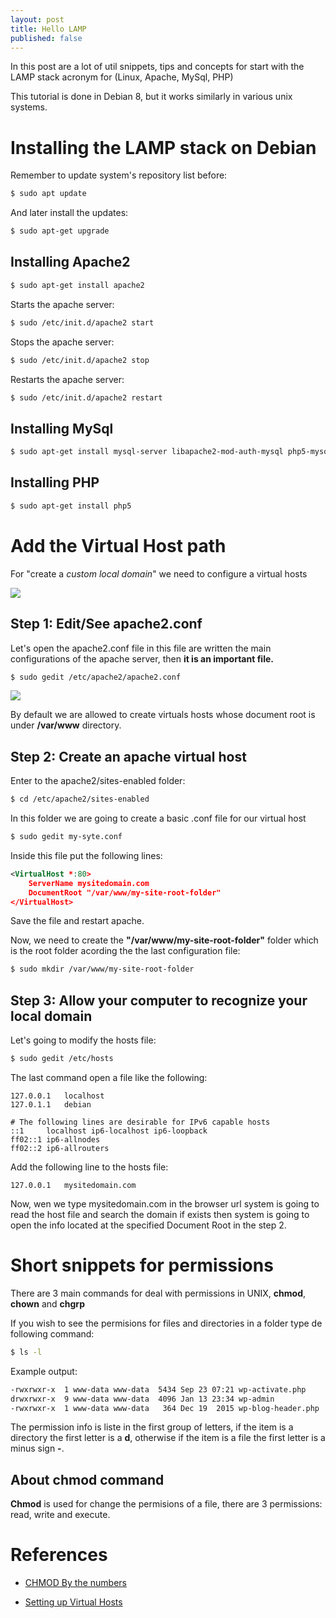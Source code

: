 ```yaml
---
layout: post
title: Hello LAMP
published: false
---
```


In this post are a lot of util snippets, tips and concepts for start with the LAMP stack acronym for (Linux, Apache, MySql, PHP)

This tutorial is done in Debian 8, but it works similarly in various unix systems.

# Installing the LAMP stack on Debian

Remember to update system's repository list before:

```bash
$ sudo apt update
```
And later install the updates:

```bash
$ sudo apt-get upgrade
```

## Installing Apache2

```bash
$ sudo apt-get install apache2
```


Starts the apache server:

```bash
$ sudo /etc/init.d/apache2 start
```
Stops the apache server:

```bash
$ sudo /etc/init.d/apache2 stop
```

Restarts the apache server:

```bash
$ sudo /etc/init.d/apache2 restart
```

## Installing MySql

```bash
$ sudo apt-get install mysql-server libapache2-mod-auth-mysql php5-mysql
```

## Installing PHP

```bash
$ sudo apt-get install php5
```

# Add the Virtual Host path
For "create a *custom local domain*" we need to configure a virtual hosts

![](https://imgur.com/nucn9a4.gif)

## Step 1: Edit/See apache2.conf

Let's open the apache2.conf file in this file are written the main configurations of the apache server, then **it is an important file.**

```bash
$ sudo gedit /etc/apache2/apache2.conf
```

![](https://imgur.com/yZgssim.gif)

By default we are allowed to create virtuals hosts whose document root is under **/var/www** directory.

## Step 2: Create an apache virtual host
Enter to the apache2/sites-enabled folder:

```bash
$ cd /etc/apache2/sites-enabled
```

In this folder we are going to create a basic .conf file for our virtual host

```bash
$ sudo gedit my-syte.conf
```

Inside this file put the following lines:

```xml
<VirtualHost *:80>
	ServerName mysitedomain.com
	DocumentRoot "/var/www/my-site-root-folder"
</VirtualHost>
```

Save the file and restart apache.

Now, we need to create the **"/var/www/my-site-root-folder"** folder which is the root folder acording the the last configuration file:

```bash
$ sudo mkdir /var/www/my-site-root-folder
```

## Step 3: Allow your computer to recognize your local domain
Let's going to modify the hosts file:

```bash
$ sudo gedit /etc/hosts
```
The last command open a file like the following:
```
127.0.0.1	localhost
127.0.1.1	debian

# The following lines are desirable for IPv6 capable hosts
::1     localhost ip6-localhost ip6-loopback
ff02::1 ip6-allnodes
ff02::2 ip6-allrouters
```

Add the following line to the hosts file:

```
127.0.0.1	mysitedomain.com
```

Now, wen we type mysitedomain.com in the browser url system is going to read the host file and search the domain if exists then system is going to open the info located at the specified Document Root in the step 2.

# Short snippets for permissions

There are 3 main commands for deal with permissions in UNIX, **chmod**, **chown** and **chgrp**

If you wish to see the permisions for files and directories in a folder type de following command:
```bash
$ ls -l
```
Example output:

```bash
-rwxrwxr-x  1 www-data www-data  5434 Sep 23 07:21 wp-activate.php
drwxrwxr-x  9 www-data www-data  4096 Jan 13 23:34 wp-admin
-rwxrwxr-x  1 www-data www-data   364 Dec 19  2015 wp-blog-header.php
```

The permission info is liste in the first group of letters, if the item is a directory the first letter is a **d**, otherwise if the item is a file the first letter is a minus sign **-**.

## About chmod command
**Chmod** is used for change the permisions of a file, there are 3 permissions: read, write and execute.


# References
- [CHMOD By the numbers](http://catcode.com/teachmod/numeric.html)

- [Setting up Virtual Hosts](https://www.taniarascia.com/setting-up-virtual-hosts/)


